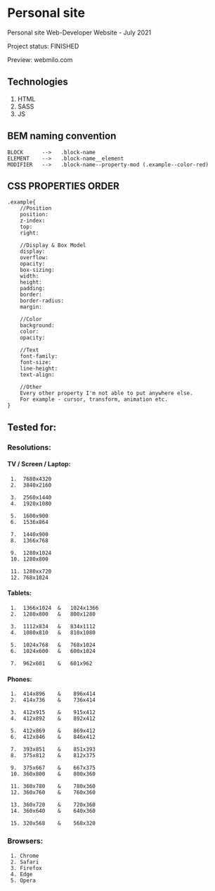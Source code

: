 # Personal site

Personal site Web-Developer Website - July 2021

Project status: FINISHED

Preview: webmilo.com

## Technologies

1. HTML
2. SASS
3. JS

## BEM naming convention

    BLOCK      -->   .block-name
    ELEMENT    -->   .block-name__element
    MODIFIER   -->   .block-name--property-mod (.example--color-red)

## CSS PROPERTIES ORDER

    .example{
        //Position
        position:
        z-index:
        top:
        right:

        //Display & Box Model
        display:
        overflow:
        opacity:
        box-sizing:
        width:
        height:
        padding:
        border:
        border-radius:
        margin:

        //Color
        background:
        color:
        opacity:

        //Text
        font-family:
        font-size:
        line-height:
        text-align:

        //Other
        Every other property I'm not able to put anywhere else.
        For example - cursor, transform, animation etc.
    }

## Tested for:

### Resolutions:

#### TV / Screen / Laptop:

     1.  7680x4320
     2.  3840x2160

     3.  2560x1440
     4.  1920x1080

     5.  1600x900
     6.  1536x864

     7.  1440x900
     8.  1366x768

     9.  1280x1024
     10. 1280x800

     11. 1280xx720
     12. 768x1024

#### Tablets:

     1.  1366x1024  &   1024x1366
     2.  1280x800   &   800x1280

     3.  1112x834   &   834x1112
     4.  1080x810   &   810x1080

     5.  1024x768   &   768x1024
     6.  1024x600   &   600x1024

     7.  962x601    &   601x962

#### Phones:

     1.  414x896    &    896x414
     2.  414x736    &    736x414

     3.  412x915    &    915x412
     4.  412x892    &    892x412

     5.  412x869    &    869x412
     6.  412x846    &    846x412

     7.  393x851    &    851x393
     8.  375x812    &    812x375

     9.  375x667    &    667x375
     10. 360x800    &    800x360

     11. 360x780    &    780x360
     12. 360x760    &    760x360

     13. 360x720    &    720x360
     14. 360x640    &    640x360

     15. 320x568    &    568x320

### Browsers:

     1. Chrome
     2. Safari
     3. Firefox
     4. Edge
     5. Opera
